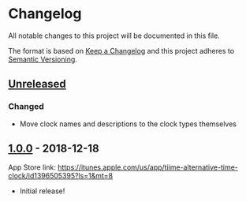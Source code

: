 # Changelog
All notable changes to this project will be documented in this file.

The format is based on [Keep a Changelog](http://keepachangelog.com/en/1.0.0/) and this project adheres to [Semantic Versioning](http://semver.org/spec/v2.0.0.html).

## [Unreleased]

### Changed

- Move clock names and descriptions to the clock types themselves

## [1.0.0] - 2018-12-18

App Store link: <https://itunes.apple.com/us/app/tiime-alternative-time-clock/id1396505395?ls=1&mt=8>

- Initial release!

[Unreleased]: https://github.com/hisaac/tiime/compare/master...development
[1.0.0]: https://github.com/hisaac/tiime/compare/f456065f95fddbf01029df8334e12ca5a3e44459...1.0.0
